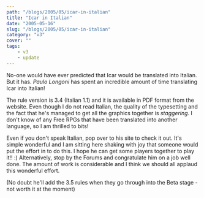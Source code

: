 ```yaml
---
path: "/blogs/2005/05/icar-in-italian"
title: "Icar in Italian"
date: "2005-05-16"
slug: "/blogs/2005/05/icar-in-italian"
category: "v3"
cover: ""
tags:
    - v3
    - update
---
```

No-one would have ever predicted that Icar would be translated into Italian. But it has. *Paulo Longoni* has spent an incredible amount of time translating Icar into Italian!

The rule version is 3.4 (Italian 1.1) and it is available in PDF format from the website. Even though I do not read Italian, the quality of the typesetting and the fact that he's managed to get all the graphics together is _staggering_. I don't know of any Free RPGs that have been translated into another language, so I am thrilled to bits!

Even if you don't speak Italian, pop over to his site to check it out. It's simple wonderful and I am sitting here shaking with joy that someone would put the effort in to do this. I hope he can get some players together to play it!! :) Alternatively, stop by the Forums and congratulate him on a job well done. The amount of work is considerable and I think we should all applaud this wonderful effort.

(No doubt he'll add the 3.5 rules when they go through into the Beta stage - not worth it at the moment)